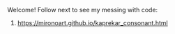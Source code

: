 Welcome!
Follow next to see my messing with code:
1. https://mironoart.github.io/kaprekar_consonant.html
